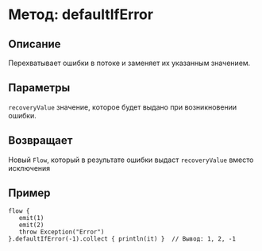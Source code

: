 # Метод: defaultIfError

## Описание

Перехватывает ошибки в потоке и заменяет их указанным значением.

## Параметры

`recoveryValue` значение, которое будет выдано при возникновении ошибки.

## Возвращает

Новый `Flow`, который в результате ошибки выдаст `recoveryValue` вместо исключения

## Пример

```
flow {
   emit(1)
   emit(2)
   throw Exception("Error")
}.defaultIfError(-1).collect { println(it) }  // Вывод: 1, 2, -1
```